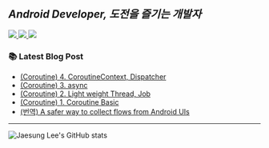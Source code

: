 ## *Android Developer, 도전을 즐기는 개발자*

 <a href="https://dev-wotjd.notion.site/Android-d556488b12ef4f108e54c1d67bc6f07e" target="_blank">
    <img src="https://img.shields.io/badge/Portfolio-000000?style=flat-square&logo=Notion&logoColor=white"/>
  </a>
  <a href="https://www.linkedin.com/in/%EC%9E%AC%EC%84%B1-%EC%9D%B4-814a66210/" target="_blank">
    <img src="https://img.shields.io/badge/Linkedin-blue?logo=Linkedin&logoColor=white&link=https://www.linkedin.com/in/%EC%9E%AC%EC%84%B1-%EC%9D%B4-814a66210/"/>
  </a>
  <a href="mailto:biki0114@gmail.com" target="_blank">
    <img src="https://img.shields.io/badge/Gmail-d14836?style=flat-square&logo=Gmail&logoColor=white"/>
  </a>
</p>


### 📚 **Latest Blog Post**
<!-- BLOG-POST-LIST:START -->
- [&lpar;Coroutine&rpar; 4. CoroutineContext, Dispatcher](https://jslee-tech.tistory.com/57)
- [&lpar;Coroutine&rpar; 3. async](https://jslee-tech.tistory.com/56)
- [&lpar;Coroutine&rpar; 2. Light weight Thread, Job](https://jslee-tech.tistory.com/54)
- [&lpar;Coroutine&rpar; 1. Coroutine Basic](https://jslee-tech.tistory.com/53)
- [&lpar;번역&rpar; A safer way to collect flows from Android UIs](https://jslee-tech.tistory.com/52)
<!-- BLOG-POST-LIST:END -->

---

![Jaesung Lee's GitHub stats](https://github-readme-stats.vercel.app/api?username=JaesungLeee&show_icons=true&theme=radical)
